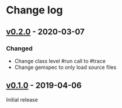 # Change log

## [v0.2.0] - 2020-03-07

### Changed
* Change class level #run call to #trace
* Change gemspec to only load source files

## [v0.1.0] - 2019-04-06

Initial release

[v0.2.0]: https://github.com/piotrmurach/benchmark-malloc/compare/v0.1.0...v0.2.0
[v0.1.0]: https://github.com/piotrmurach/benchmark-malloc/compare/v0.1.0
